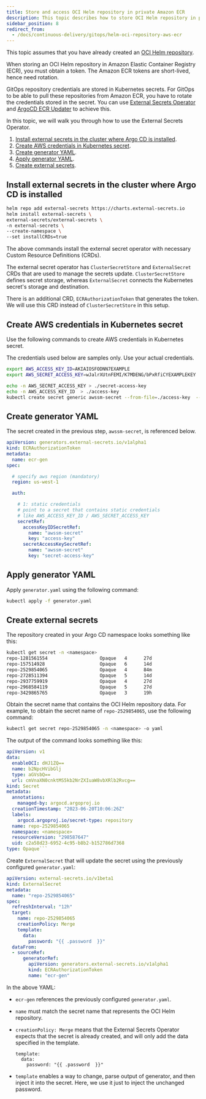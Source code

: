 ```yaml
---
title: Store and access OCI Helm repository in private Amazon ECR
description: This topic describes how to store OCI Helm repository in private Amazon ECR, and access them by rotating tokens.
sidebar_position: 8
redirect_from:
  - /docs/continuous-delivery/gitops/helm-oci-repository-aws-ecr
---
```


This topic assumes that you have already created an [OCI Helm repository](/docs/continuous-delivery/gitops/add-a-harness-git-ops-repository#add-a-repository).

When storing an OCI Helm repository in Amazon Elastic Container Registry (ECR), you must obtain a token. The Amazon ECR tokens are short-lived, hence need rotation. 

GitOps repository credentials are stored in Kubernetes secrets. For GitOps to be able to pull these repositories from Amazon ECR, you have to rotate the credentials stored in the secret. You can use [External Secrets Operator](https://external-secrets.io) and [ArgoCD ECR Updater](https://artifacthub.io/packages/helm/argocd-aws-ecr-updater/argocd-ecr-updater) to achieve this.

In this topic, we will walk you through how to use the External Secrets Operator.

1. [Install external secrets in the cluster where Argo CD is installed](#install-external-secrets-in-the-cluster-where-argo-cd-is-installed).
2. [Create AWS credentials in Kubernetes secret](#create-aws-credentials-in-kubernetes-secret).
3. [Create generator YAML](#create-generator-yaml).
4. [Apply generator YAML](#apply-generator-yaml).
5. [Create external secrets](#create-external-secrets).

## Install external secrets in the cluster where Argo CD is installed

```bash
helm repo add external-secrets https://charts.external-secrets.io
helm install external-secrets \
external-secrets/external-secrets \
-n external-secrets \
--create-namespace \
--set installCRDs=true
```

The above commands install the external secret operator with necessary Custom Resource Definitions (CRDs). 
   
The external secret operator has `ClusterSecretStore` and `ExternalSecret` CRDs that are used to manage the secrets update. `ClusterSecretStore` defines secret storage, whereas `ExternalSecret` connects the Kubernetes secret's storage and destination.
   
There is an additional CRD, `ECRAuthorizationToken` that generates the token. We will use this CRD instead of `ClusterSecretStore` in this setup.

## Create AWS credentials in Kubernetes secret
   
Use the following commands to create AWS credentials in Kubernetes secret.

The credentials used below are samples only. Use your actual credentials.

```bash
export AWS_ACCESS_KEY_ID=AKIAIOSFODNN7EXAMPLE
export AWS_SECRET_ACCESS_KEY=wJalrXUtnFEMI/K7MDENG/bPxRfiCYEXAMPLEKEY

echo -n AWS_SECRET_ACCESS_KEY > ./secret-access-key
echo -n AWS_ACCESS_KEY_ID  > ./access-key  
kubectl create secret generic awssm-secret --from-file=./access-key  --from-file=./secret-access-key
```

## Create generator YAML

The secret created in the previous step, `awssm-secret`, is referenced below.
   
```yaml
apiVersion: generators.external-secrets.io/v1alpha1
kind: ECRAuthorizationToken
metadata:
  name: ecr-gen
spec:

  # specify aws region (mandatory)
  region: us-west-1

  auth:

    # 1: static credentials
    # point to a secret that contains static credentials
    # like AWS_ACCESS_KEY_ID / AWS_SECRET_ACCESS_KEY
    secretRef:
      accessKeyIDSecretRef:
        name: "awssm-secret"
        key: "access-key"
      secretAccessKeySecretRef:
        name: "awssm-secret"
        key: "secret-access-key"
```

## Apply generator YAML

Apply `generator.yaml` using the following command: 

```bash
kubectl apply -f generator.yaml
```

## Create external secrets

The repository created in your Argo CD namespace looks something like this: 

```bash
kubectl get secret -n <namespace>
repo-1281561554                   Opaque   4      27d
repo-157514928                    Opaque   6      14d
repo-2529854065                   Opaque   4      84m
repo-2728511394                   Opaque   5      14d
repo-2937759919                   Opaque   4      27d
repo-2968584119                   Opaque   5      27d
repo-3429865765                   Opaque   3      19h
```

Obtain the secret name that contains the OCI Helm repository data. For example, to obtain the secret name of `repo-2529854065`, use the following command: 

```bash
kubectl get secret repo-2529854065 -n <namespace> -o yaml
```

The output of the command looks something like this: 

```yaml
apiVersion: v1
data:
  enableOCI: dHJ1ZQ==
  name: b2NpcHVibGlj
  type: aGVsbQ==
  url: cmVnaXN0cnktMS5kb2NrZXIuaW8vbXRlb2Rvcg==
kind: Secret
metadata:
  annotations:
    managed-by: argocd.argoproj.io
  creationTimestamp: "2023-06-20T10:06:26Z"
  labels:
    argocd.argoproj.io/secret-type: repository
  name: repo-2529854065
  namespace: <namespace>
  resourceVersion: "298587647"
  uid: c2a58d23-6952-4c95-b8b2-b152786d7368
type: Opaque```
```

Create `ExternalSecret` that will update the secret using the previously configured `generator.yaml`: 

```yaml
apiVersion: external-secrets.io/v1beta1
kind: ExternalSecret
metadata:
  name: "repo-2529854065"
spec:
  refreshInterval: "12h"
  target:
    name: repo-2529854065
    creationPolicy: Merge
    template:
      data:
        password: "{{ .password  }}"
  dataFrom:
  - sourceRef:
      generatorRef:
        apiVersion: generators.external-secrets.io/v1alpha1
        kind: ECRAuthorizationToken
        name: "ecr-gen"
```
In the above YAML: 

* `ecr-gen` references the previously configured `generator.yaml`.
* `name` must match the secret name that represents the OCI Helm repository.
* `creationPolicy: Merge` means that the External Secrets Operator expects that the secret is already created, and will only add the data specified in the template.
  
  ```
  template:
    data:
      password: "{{ .password  }}"
  ```     
* `template` enables a way to change, parse output of generator, and then inject it into the secret. Here, we use it just to inject the unchanged password.



 
